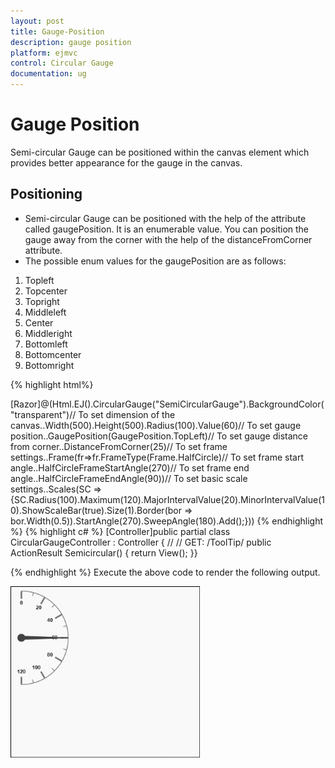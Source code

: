 ```yaml
---
layout: post
title: Gauge-Position
description: gauge position
platform: ejmvc
control: Circular Gauge
documentation: ug
---
```


# Gauge Position

Semi-circular Gauge can be positioned within the canvas element which provides better appearance for the gauge in the canvas.

## Positioning

* Semi-circular Gauge can be positioned with the help of the attribute called gaugePosition. It is an enumerable value. You can position the gauge away from the corner with the help of the distanceFromCorner attribute. 
* The possible enum values for the gaugePosition are as follows:
1. Topleft
2. Topcenter
3. Topright
4. Middleleft
5. Center
6. Middleright
7. Bottomleft
8. Bottomcenter
9. Bottomright



{% highlight html%}


[Razor]@(Html.EJ().CircularGauge("SemiCircularGauge").BackgroundColor("transparent")// To set dimension of the canvas..Width(500).Height(500).Radius(100).Value(60)// To set gauge position..GaugePosition(GaugePosition.TopLeft)// To set gauge distance from corner..DistanceFromCorner(25)// To set frame settings..Frame(fr=>fr.FrameType(Frame.HalfCircle)// To set frame start angle..HalfCircleFrameStartAngle(270)// To set frame end angle..HalfCircleFrameEndAngle(90))// To set basic scale settings..Scales(SC =>{SC.Radius(100).Maximum(120).MajorIntervalValue(20).MinorIntervalValue(10).ShowScaleBar(true).Size(1).Border(bor => bor.Width(0.5)).StartAngle(270).SweepAngle(180).Add();}))
{% endhighlight %}
{% highlight c# %}
[Controller]public partial class CircularGaugeController : Controller    {        //        // GET: /ToolTip/        public ActionResult Semicircular()        {            return View();        }}</td></tr>
</table>

{% endhighlight %}
Execute the above code to render the following output.

![](Gauge-Position_images/Gauge-Position_img1.png)




